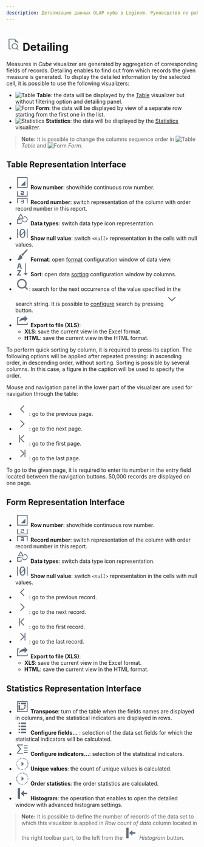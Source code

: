 ```yaml
---
description: Детализация данных OLAP куба в Loginom. Руководство по работе с интерфейсами табличного представления, представления формы и представления статистики. Настройка полей.
---
```

# ![Detailing](./../../images/icons/common/toolbar-controls/show-fast-viewer_default.svg) Detailing

Measures in *Cube* visualizer are generated by aggregation of corresponding fields of records. Detailing enables to find out from which records the given measure is generated. To display the detailed information by the selected cell, it is possible to use the following visualizers:

* ![Table](./../../images/icons/viewers/cube/detailing/browse_default.svg) **Table**: the data will be displayed by the [Table](./../table/README.md) visualizer but without filtering option and detailing panel.
* ![Form](./../../images/icons/viewers/cube/detailing/form_default.svg) **Form**: the data will be displayed by view of a separate row starting from the first one in the list.
* ![Statistics](./../../images/icons/viewers/cube/detailing/stat_default.svg) **Statistics**: the data will be displayed by the [Statistics](./../statistics/README.md) visualizer.

> **Note:** It is possible to change the columns sequence order in ![Table](./../../images/icons/viewers/cube/detailing/browse_default.svg) *Table* and ![Form](./../../images/icons/viewers/cube/detailing/form_default.svg) *Form*.

## Table Representation Interface

* ![Row number](./../../images/icons/common/toolbar-controls/grid-row-no_default.svg) **Row number**: show/hide continuous row number.
* ![Record number](./../../images/icons/common/toolbar-controls/rec-no_default.svg) **Record number**: switch representation of the column with order record number in this report.
* ![Data types](./../../images/icons/common/toolbar-controls/show-data-type_default.svg) **Data types**: switch data type icon representation.
* ![Show null value](./../../images/icons/common/toolbar-controls/null-count_default.svg) **Show null value**: switch *`<null>`* representation in the cells with null values.
* ![Format](./../../images/icons/common/toolbar-controls/format_default.svg) **Format**: open [format](./../table/format.md) configuration window of data view.
* ![Sort](./../../images/icons/common/toolbar-controls/sort-asc_default.svg) **Sort**: open data [sorting](./../table/sorting.md) configuration window by columns.
* ![Search](./../../images/icons/common/toolbar-controls/zoom_default.svg): search for the next occurrence of the value specified in the search string. It is possible to [configure](./../table/search.md) search by pressing ![Open](./../../images/icons/common/toolbar-controls/down_default.svg) button.
* ![Export](./../../images/icons/common/toolbar-controls/export_default.svg) **Export to file (XLS)**:
   * **XLS**: save the current view in the Excel format.
   * **HTML**: save the current view in the HTML format.

To perform quick sorting by column, it is required to press its caption. The following options will be applied after repeated pressing: in ascending order, in descending order, without sorting. Sorting is possible by several columns. In this case, a figure in the caption will be used to specify the order.

Mouse and navigation panel in the lower part of the visualizer are used for navigation through the table:

* ![To previous](./../../images/icons/common/toolbar-controls/prev_default.svg): go to the previous page.
* ![To next](./../../images/icons/common/toolbar-controls/next_default.svg): go to the next page.
* ![To first](./../../images/icons/common/toolbar-controls/first_default.svg): go to the first page.
* ![To last](./../../images/icons/common/toolbar-controls/last_default.svg): go to the last page.

To go to the given page, it is required to enter its number in the entry field located between the navigation buttons. 50,000 records are displayed on one page.

## Form Representation Interface

* ![Row number](./../../images/icons/common/toolbar-controls/grid-row-no_default.svg) **Row number**: show/hide continuous row number.
* ![Record number](./../../images/icons/common/toolbar-controls/rec-no_default.svg) **Record number**: switch representation of the column with order record number in this report.
* ![Data types](./../../images/icons/common/toolbar-controls/show-data-type_default.svg) **Data types**: switch data type icon representation.
* ![Show null value](./../../images/icons/common/toolbar-controls/null-count_default.svg) **Show null value**: switch *`<null>`* representation in the cells with null values.
* ![To previous](./../../images/icons/common/toolbar-controls/prev_default.svg): go to the previous record.
* ![To next](./../../images/icons/common/toolbar-controls/next_default.svg): go to the next record.
* ![На первую](./../../images/icons/common/toolbar-controls/first_default.svg): go to the first record.
* ![To last](./../../images/icons/common/toolbar-controls/last_default.svg): go to the last record.
* ![Export](./../../images/icons/common/toolbar-controls/export_default.svg) **Export to file (XLS)**:
   * **XLS**: save the current view in the Excel format.
   * **HTML**: save the current view in the HTML format.

## Statistics Representation Interface

* ![Transpose](./../../images/icons/common/toolbar-controls/transform_default.svg) **Transpose**: turn of the table when the fields names are displayed in columns, and the statistical indicators are displayed in rows.
* ![Configure fields](./../../images/icons/common/toolbar-controls/fields-list_default.svg) **Configure fields…** : selection of the data set fields for which the statistical indicators will be calculated.
* ![Configure indicators](./../../images/icons/common/toolbar-controls/row-sum_default.svg) **Configure indicators…**: selection of the statistical indicators.
* ![Unique values](./../../images/icons/common/toolbar-controls/execute_default.svg) **Unique values**: the count of unique values is calculated.
* ![Order statistics](./../../images/icons/common/toolbar-controls/execute_default.svg) **Order statistics**: the order statistics are calculated.
* ![Histogram](./../../images/icons/common/toolbar-controls/toggle-left-panel_default.svg) **Histogram**: the operation that enables to open the detailed window with advanced histogram settings.

> **Note:** It is possible to define the number of records of the data set to which this visualizer is applied in *Row count of data* column located in the right toolbar part, to the left from the ![Histogram](./../../images/icons/common/toolbar-controls/toggle-left-panel_default.svg) *Histogram* button.